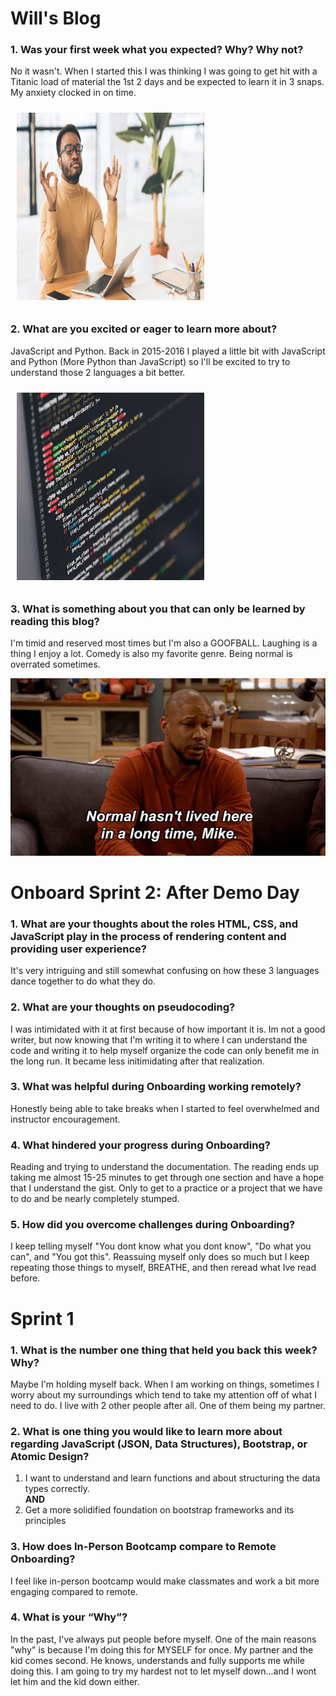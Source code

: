 # Will's Blog

### 1. **Was your first week what you expected? Why? Why not?**
No it wasn't. When I started this I was thinking I was going to get hit with a Titanic load of material the 1st 2 days and be expected to learn it in 3 snaps. My anxiety clocked in on time.

<img src="myblog/img/Woosah.jpg" alt="breathe" style="height: 300px; width: 300px; margin: 10px;" />

### 2. **What are you excited or eager to learn more about?** 
JavaScript and Python. Back in 2015-2016 I played a little bit with JavaScript and Python (More Python than JavaScript) so I'll be excited to try to understand those 2 languages a bit better.

<img src="myblog/img/Code pic.jpg" alt="code screen" style="height: 300px; width: 300px; margin: 10px;" />

### 3. **What is something about you that can only be learned by reading this blog?**
I'm timid and reserved most times but I'm also a GOOFBALL. Laughing is a thing I enjoy a lot. Comedy is also my favorite genre. Being normal is overrated sometimes.

<img src="myblog/img/Comedy.gif" alt="Facts" />

# Onboard Sprint 2: After Demo Day

### 1. **What are your thoughts about the roles HTML, CSS, and JavaScript play in the process of rendering content and providing user experience?**
It's very intriguing and still somewhat confusing on how these 3 languages dance together to do what they do. 

### 2. **What are your thoughts on pseudocoding?**
I was intimidated with it at first because of how important it is. Im not a good writer, but now knowing that I'm writing it to where I can understand the code and writing it to help myself organize the code can only benefit me in the long run. It became less initimidating after that realization.

### 3. **What was helpful during Onboarding working remotely?**
Honestly being able to take breaks when I started to feel overwhelmed and instructor encouragement.

### 4. **What hindered your progress during Onboarding?**
Reading and trying to understand the documentation. The reading ends up taking me almost 15-25 minutes to get through one section and have a hope that I understand the gist. Only to get to a practice or a project that we have to do and be nearly completely stumped.

### 5. **How did you overcome challenges during Onboarding?**
I keep telling myself "You dont know what you dont know", "Do what you can", and "You got this". Reassuing myself only does so much but I keep repeating those things to myself, BREATHE, and then reread what Ive read before. 

# Sprint 1

### 1. What is the number one thing that held you back this week? Why?
Maybe I'm holding myself back. When I am working on things, sometimes I worry about my surroundings which tend to take my attention off of what I need to do. I live with 2 other people after all. One of them being my partner. 

### 2. What is one thing you would like to learn more about regarding JavaScript (JSON, Data Structures), Bootstrap, or Atomic Design?
 1. I want to understand and learn functions and about structuring the data types correctly.<br>
 **AND**
 2. Get a more solidified foundation on bootstrap frameworks and its principles   

### 3. How does In-Person Bootcamp compare to Remote Onboarding?
I feel like in-person bootcamp would make classmates and work a bit more engaging compared to remote.

### 4. What is your “Why”?
In the past, I've always put people before myself. One of the main reasons "why" is because I'm doing this for MYSELF for once. My partner and the kid comes second. He knows, understands and fully supports me while doing this. I am going to try my hardest not to let myself down...and I wont let him and the kid down either.
